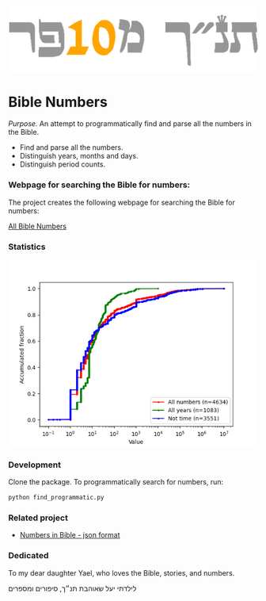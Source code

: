 ![תנ״ך מ10פר](docs/transparent_icon.png)

# Bible Numbers

*Purpose.* An attempt to programmatically find and parse all the numbers in the Bible.

- Find and parse all the numbers.
- Distinguish years, months and days.
- Distinguish period counts.

### Webpage for searching the Bible for numbers:

The project creates the following webpage for searching the Bible for numbers:

[All Bible Numbers](https://rkishony.github.io/BibleNumbers/index.html)

### Statistics

![Bible number distribution](https://github.com/rkishony/BibleNumbers/blob/8ca73fbe4118074ac26461028e47e3dacd33e3a7/docs/all_numbers.png)

### Development

Clone the package. To programmatically search for numbers, run:
```python
python find_programmatic.py
```

### Related project
- [Numbers in Bible - json format](https://github.com/elfifo4/numbers-in-bible)

### Dedicated
To my dear daughter Yael, who loves the Bible, stories, and numbers.

לילדתי יעל שאוהבת תנ״ך, סיפורים ומספרים
